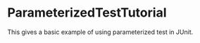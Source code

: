 ParameterizedTestTutorial
=========================

This gives a basic example of using parameterized test in JUnit.
